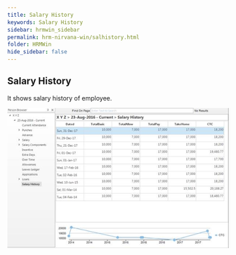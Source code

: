 ```yaml
---
title: Salary History
keywords: Salary History
sidebar: hrmwin_sidebar
permalink: hrm-nirvana-win/salhistory.html
folder: HRMWin   
hide_sidebar: false
---
```


## Salary History

It shows salary history of employee.

![](/images/salhistory.jpg)
